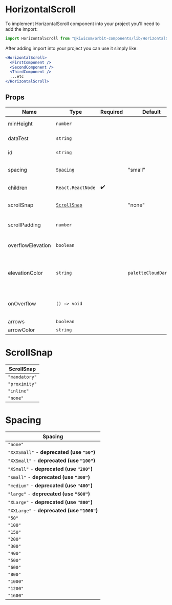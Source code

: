 # HorizontalScroll

To implement HorizontalScroll component into your project you'll need to add the import:

```jsx
import HorizontalScroll from "@kiwicom/orbit-components/lib/HorizontalScroll";
```

After adding import into your project you can use it simply like:

```jsx
<HorizontalScroll>
  <FirstComponent />
  <SecondComponent />
  <ThirdComponent />
  ...etc
</HorizontalScroll>
```

## Props

| Name              | Type                        | Required | Default              | Description                                                                   |
| ----------------- | --------------------------- | -------- | -------------------- | ----------------------------------------------------------------------------- |
| minHeight         | `number`                    |          |                      | set minimal height                                                            |
| dataTest          | `string`                    |          |                      | prop for testing purposes                                                     |
| id                | `string`                    |          |                      | Set `id` for `HorizontalScroll`                                               |
| spacing           | [`Spacing`](#Spacing)       |          | "small"              | the spacing between children elements                                         |
| children          | `React.ReactNode`           | ✔️       |                      | content of HorizontalScroll                                                   |
| scrollSnap        | [`ScrollSnap`](#ScrollSnap) |          | "none"               | set value for `scroll-snap-type` property                                     |
| scrollPadding     | `number`                    |          |                      | set value for `scroll-padding` property                                       |
| overflowElevation | `boolean`                   |          |                      | set box-shadow on sides during scroll                                         |
| elevationColor    | `string`                    |          | `paletteCloudDarker` | set box-shadow color. Value must be the name of a color token from the theme. |
| onOverflow        | `() => void`                |          |                      | callback function, fires, if content is overflowed                            |
| arrows            | `boolean`                   |          |                      | show arrows                                                                   |
| arrowColor        | `string`                    |          |                      | set arrows color                                                              |

# ScrollSnap

| ScrollSnap    |
| ------------- |
| `"mandatory"` |
| `"proximity"` |
| `"inline"`    |
| `"none"`      |

# Spacing

| Spacing                                     |
| ------------------------------------------- |
| `"none"`                                    |
| `"XXXSmall"` - **deprecated (use `"50"`)**  |
| `"XXSmall"` - **deprecated (use `"100"`)**  |
| `"XSmall"` - **deprecated (use `"200"`)**   |
| `"small"` - **deprecated (use `"300"`)**    |
| `"medium"` - **deprecated (use `"400"`)**   |
| `"large"` - **deprecated (use `"600"`)**    |
| `"XLarge"` - **deprecated (use `"800"`)**   |
| `"XXLarge"` - **deprecated (use `"1000"`)** |
| `"50"`                                      |
| `"100"`                                     |
| `"150"`                                     |
| `"200"`                                     |
| `"300"`                                     |
| `"400"`                                     |
| `"500"`                                     |
| `"600"`                                     |
| `"800"`                                     |
| `"1000"`                                    |
| `"1200"`                                    |
| `"1600"`                                    |
